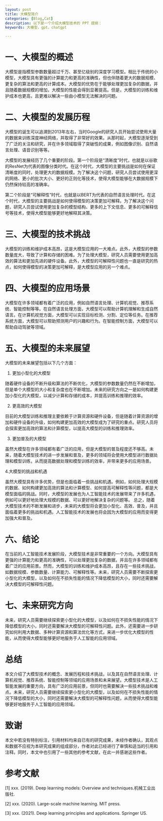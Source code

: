 ```yaml
---
layout: post
title: 大模型简介
categories: [Blog,Cat]
description: 以下是一个介绍大模型技术的 PPT 提纲：
keywords: 大模型，gpt，chatgpt

---
```


# 一、大模型的概述
大模型是指模型参数数量超过千万、甚至亿级别的深度学习模型。相比于传统的小模型，大模型具有更强的计算能力和更高的准确性，但也伴随着更大的数据规模、更复杂的算法和更高的计算成本。大模型的优势在于能够处理更加复杂的数据，并且随着数据规模的增加，大模型的性能会得到显著提高。但是，大模型的训练和维护成本也更高，且更难以解决一些由小模型无法解决的问题。

# 二、大模型的发展历程
大模型的诞生可以追溯到2013年左右，当时Google的研究人员开始尝试使用大量的数据来训练深度神经网络，并取得了非常好的效果。从那时起，大模型逐渐受到了广泛的关注和研究，并在许多领域取得了突破性的成果，例如图像识别、自然语言处理、语音识别等等。

大模型的发展经历了几个重要的阶段。第一个阶段是“清晰度”时代，也就是以谷歌的ResNet为代表的图像分类时代。在这个时代，大模型的主要挑战是如何在保证清晰度的同时，处理更大的数据规模。为了解决这个问题，研究人员尝试使用更深的网络、更小的批次大小、更好的正则化等技术，使得大模型能够在大数据规模下仍然保持较高的准确率。

第二个阶段是“可解释性”时代，也就是以BERT为代表的自然语言处理时代。在这个时代，大模型的主要挑战是如何使得模型的决策更加可解释。为了解决这个问题，研究人员尝试使用更加复杂的模型结构、更多的上下文信息、更多的可解释信号等技术，使得大模型能够更好地解释其决策。

# 三、大模型的技术挑战
大模型的训练和维护成本高昂，这是大模型应用的一大难点。此外，大模型的参数数量庞大，导致了计算和存储的困难。为了处理大模型，研究人员需要使用更加高效的算法和更加先进的硬件设备。此外，大模型的可解释性问题也一直是研究的热点，如何使得模型的决策更加可解释，是大模型应用的另一个难点。

# 四、大模型的应用场景
大模型在许多领域都有着广泛的应用，例如自然语言处理、计算机视觉、推荐系统、智能控制等等。在自然语言处理方面，大模型可以帮助计算机理解和生成自然语言。在计算机视觉方面，大模型可以实现目标检测、分割、定位等任务。在推荐系统方面，大模型可以帮助预测用户的兴趣和行为。在智能控制方面，大模型可以帮助自动驾驶等领域。

# 五、大模型的未来展望

大模型的未来展望包括以下几个方面：

1. 更加小型化的大模型

随着硬件设备的不断升级和算法的不断优化，大模型的参数数量仍然在不断增加，但是单个大模型的大小和复杂度也在不断增加。未来的研究方向之一是如何构建更加小型化的大模型，以减少计算和存储的成本，并提高训练和推理的效率。

2. 更高效的大模型

目前的大模型训练和推理主要依赖于计算资源和硬件设备，但是随着计算资源的增加和硬件设备的升级，如何构建更加高效的大模型成为了研究的重点。研究人员将会探索更加高效的算法和计算模型，以提高大模型的训练和推理效率。

3. 更加普及的大模型

虽然大模型在许多领域都有着广泛的应用，但是大模型的普及程度还不够高。未来，随着大模型技术的进一步发展和普及，更多的领域将会使用大模型进行数据处理和模型训练，从而提高数据处理和模型训练的效率，并带来更多的应用场景。

4.大模型的挑战和机遇

虽然大模型具有许多优势，但是也面临着一些挑战和机遇。例如，如何处理大规模的数据、如何构建更加高效的算法和计算模型、如何提高可解释性等问题，都是大模型面临的挑战。同时，大模型的发展也为人工智能技术的发展带来了许多机遇，例如可以更好地处理大规模的数据、可以更好地解决复杂的问题等。
总之，随着大模型技术的不断发展和进步，未来的大模型将会更加小型化、高效、普及，并且面临着更多的挑战和机遇。人工智能技术的发展也将会因为大模型的应用而变得更加强大和普及。

# 六、结论
在当前的人工智能技术发展阶段，大模型技术是非常重要的一个方向。大模型具有更强的计算能力和更高的准确性，可以处理更加复杂的数据，并且在许多领域都有着广泛的应用前景。然而，大模型的训练和维护成本高昂，且存在一些技术挑战，如数据规模、参数数量、计算能力、可解释性等。未来，研究人员需要不断探索更小型化的大模型，以及如何在不损失性能的情况下降低模型的大小，同时还需要解决大模型的可解释性问题。

# 七、未来研究方向
未来，研究人员需要继续探索更小型化的大模型，以及如何在不损失性能的情况下降低模型的大小，同时还需要解决大模型的可解释性问题。此外，还需要进一步研究如何利用大数据、多种计算资源和算法优化等方式，来进一步优化大模型的性能，从而使得大模型能够更好地服务于人工智能的应用领域。

# 总结
本文介绍了大模型技术的概念、发展历程和技术挑战，以及其在自然语言处理、计算机视觉、推荐系统、智能控制等领域的应用场景和未来展望。大模型技术是人工智能发展的重要方向，具有广泛的应用前景，但同时也需要解决一些技术挑战和难点。未来，研究人员需要继续探索更小型化的大模型，以及如何在不损失性能的情况下降低模型的大小，同时还需要解决大模型的可解释性问题，从而使得大模型能够更好地服务于人工智能的应用领域。

# 致谢
本文中若没有特别标注，引用材料均来自已有的研究成果，未经作者确认，其观点和数据不应视为本研究成果的组成部分，作者对此已经进行了审慎和适当的引用和注释。同时，本文中也引用了一些其他的参考文献，在此一并感谢这些作者。

# 参考文献 

[1] xxx. (2019). Deep learning models: Overview and techniques.机械工业出版社.

[2] xxx. (2020). Large-scale machine learning. MIT press.

[3] xxx. (2021). Deep learning principles and applications. Springer US.

